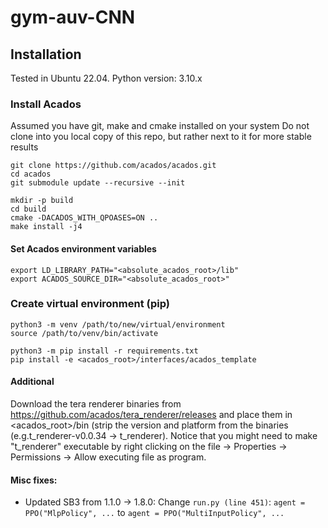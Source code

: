 # gym-auv-CNN

## Installation
Tested in Ubuntu 22.04.
Python version: 3.10.x

### Install Acados
Assumed you have git, make and cmake installed on your system
Do not clone into you local copy of this repo, but rather next to it for more stable results
```
git clone https://github.com/acados/acados.git
cd acados
git submodule update --recursive --init
```
```
mkdir -p build
cd build
cmake -DACADOS_WITH_QPOASES=ON ..
make install -j4
```
#### Set Acados environment variables
```
export LD_LIBRARY_PATH="<absolute_acados_root>/lib"
export ACADOS_SOURCE_DIR="<absolute_acados_root>"
```
### Create virtual environment (pip)
```
python3 -m venv /path/to/new/virtual/environment
source /path/to/venv/bin/activate
```
```
python3 -m pip install -r requirements.txt
pip install -e <acados_root>/interfaces/acados_template
```

#### Additional 
Download the tera renderer binaries from https://github.com/acados/tera_renderer/releases and place them in <acados_root>/bin (strip the version and platform from the binaries (e.g.t_renderer-v0.0.34 -> t_renderer). Notice that you might need to make "t_renderer" executable by right clicking on the file -> Properties -> Permissions -> Allow executing file as program.

#### Misc fixes:
- Updated SB3 from 1.1.0 -> 1.8.0: Change ```run.py (line 451)```: ```agent = PPO("MlpPolicy", ...``` to ```agent = PPO("MultiInputPolicy", ...```
